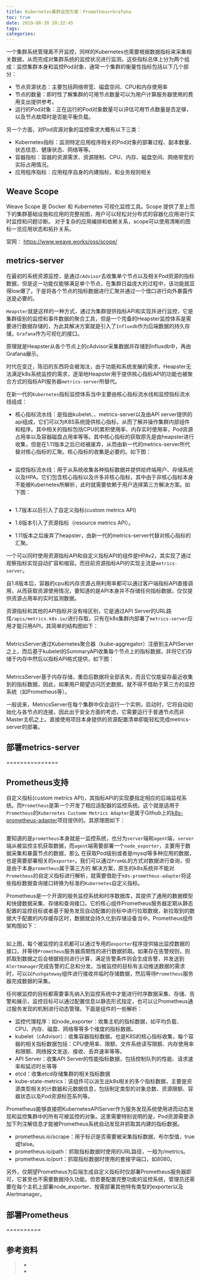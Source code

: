 ```yaml
---
title: Kubernetes集群监控方案：Prometheus+Grafana
toc: true
date: 2019-08-30 20:32:45
tags:
categories:
---
```




一个集群系统管理离不开监控，同样的Kubernetes也需要根据数据指标来采集相关数据，从而完成对集群系统的监控状况进行监测。这些指标总体上分为两个组成：监控集群本身和监控Pod对象，通常一个集群的衡量性指标包括以下几个部分：

- 节点资源状态：主要包括网络带宽、磁盘空间、CPU和内存使用率
- 节点的数量：即时性了解集群的可用节点数量可以为用户计算服务器使用的费用支出提供参考。
- 运行的Pod对象：正在运行的Pod对象数量可以评估可用节点数量是否足够，以及节点故障时是否能平衡负载。

另一个方面，对Pod资源对象的监控需求大概有以下三类：

- Kubernetes指标：监测特定应用程序相关的Pod对象的部署过程、副本数量、状态信息、健康状态、网络等等。
- 容器指标：容器的资源需求、资源限制、CPU、内存、磁盘空间、网络带宽的实际占用情况。
- 应用程序指标：应用程序自身的内建指标，和业务规则相关



## Weave Scope

Weave Scope 是 Docker 和 Kubernetes 可视化监控工具。Scope 
提供了至上而下的集群基础设施和应用的完整视图，用户可以轻松对分布式的容器化应用进行实时监控和问题诊断。 
对于复杂的应用编排和依赖关系，scope可以使用清晰的图标一览应用状态和拓扑关系。

官网： https://www.weave.works/oss/scope/





## metrics-server

在最初的系统资源监控，是通过`cAdvisor`去收集单个节点以及相关Pod资源的指标数据，但是这一功能仅能够满足单个节点，在集群日益庞大的过程中，该功能就显得low爆了。于是将各个节点的指标数据进行汇聚并通过一个借口进行向外暴露传送是必要的。

`Heapster`就是这样的一种方式，通过为集群提供指标API和实现并进行监控，它是集群级别的监控和事件数据的聚合工具，但是一个完备的Heapster监控体系是需要进行数据存储的，为此其解决方案就是引入了`Influxdb`作为后端数据的持久存储，`Grafana`作为可视化的接口。

原理就是Heapster从各个节点上的cAdvisor采集数据并存储到Influxdb中，再由Grafana展示。



时代在变迁，陈旧的东西将会被淘汰，由于功能和系统发展的需求，Heapster无法满足k8s系统监控的需求，逐渐地Heapster用于提供核心指标API的功能也被聚合方式的指标API服务器`metrics-server`所替代。

在新一代的`Kubernetes`指标监控体系当中主要由核心指标流水线和监控指标流水线组成：

- 核心指标流水线：是指由kubelet、、metrics-server以及由API  server提供的api组成，它们可以为K8S系统提供核心指标，从而了解并操作集群内部组件和程序。其中相关的指标包括CPU的累积使用率、内存实时使用率，Pod资源占用率以及容器磁盘占用率等等。其中核心指标的获取原先是由heapster进行收集，但是在1.11版本之后已经被废弃，从而由新一代的metrics-server所代替对核心指标的汇聚。核心指标的收集是必要的。如下图：

  ![]()

- 监控指标流水线：用于从系统收集各种指标数据并提供给终端用户、存储系统以及HPA。它们包含核心指标以及许多非核心指标，其中由于非核心指标本身不能被Kubernetes所解析，此时就需要依赖于用户选择第三方解决方案。如下图：

  ![]()



- 1.7版本以后引入了自定义指标(custom metrics API)
- 1.8版本引入了资源指标（resource metrics API）。
- 1.11版本之后废弃了heapster，由新一代的metrics-server代替对核心指标的汇聚。

一个可以同时使用资源指标API和自定义指标API的组件是HPAv2，其实现了通过观察指标实现自动扩容和缩容。而目前资源指标API的实现主流是`metrics-server`。

自1.8版本后，容器的cpu和内存资源占用利用率都可以通过客户端指标API直接调用，从而获取资源使用情况，要知道的是API本身并不存储任何指标数据，仅仅提供资源占用率的实时监测数据。

资源指标和其他的API指标并没有啥区别，它是通过API Server的URL路径`/apis/metrics.k8s.io/`进行存取，只有在k8s集群内部署了`metrics-server`应用才能只用API，其简单的结构图如下：

![]()

MetricsServer通过Kubernetes聚合器（kube-aggregator）注册到主APIServer之上，而后基于kubelet的SummaryAPI收集每个节点上的指标数据，并将它们存储于内存中然后以指标API格式提供，如下图：

![]()

MetricsServer基于内存存储，重启后数据将全部丢失，而且它仅能留存最近收集到的指标数据，因此，如果用户期望访问历史数据，就不得不借助于第三方的监控系统（如Prometheus等）。

一般说来，MetricsServer在每个集群中仅会运行一个实例，启动时，它将自动初始化与各节点的连接，因此出于安全方面的考虑，它需要运行于普通节点而非Master主机之上。直接使用项目本身提供的资源配置清单即能轻松完成metrics-server的部署。



## 部署metrics-server

===============



## Prometheus支持

自定义指标(custom metrics API)，其指标API的实现要指定相应的后端监视系统。而`Prometheus`是第一个开发了相应适配器的监控系统。这个就是适用于`Prometheus`的`Kubernetes Customm Metrics Adapter`是属于Github上的[k8s-prometheus-adapter](https://github.com/DirectXMan12/k8s-prometheus-adapter)项目提供的。其原理图如下：

![]()

要知道的是`prometheus`本身就是一监控系统，也分为`server`端和`agent`端，`server`端从被监控主机获取数据，而`agent`端需要部署一个`node_exporter`，主要用于数据采集和暴露节点的数据，那么 在获取Pod级别或者是mysql等多种应用的数据，也是需要部署相关的`exporter`。我们可以通过`PromQL`的方式对数据进行查询，但是由于本身`prometheus`属于第三方的 解决方案，原生的k8s系统并不能对`Prometheus`的自定义指标进行解析，就需要借助于`k8s-prometheus-adapter`将这些指标数据查询接口转换为标准的`Kubernetes`自定义指标。

Prometheus是一个开源的服务监控系统和时序数据库，其提供了通用的数据模型和快捷数据采集、存储和查询接口。它的核心组件Prometheus服务器定期从静态配置的监控目标或者基于服务发现自动配置的目标中进行拉取数据，新拉取到的数据大于配置的内存缓存区时，数据就会持久化到存储设备当中。Prometheus组件架构图如下：

![]()

如上图，每个被监控的主机都可以通过专用的`exporter`程序提供输出监控数据的接口，并等待`Prometheus`服务器周期性的进行数据抓取。如果存在告警规则，则抓取到数据之后会根据规则进行计算，满足告警条件则会生成告警，并发送到`Alertmanager`完成告警的汇总和分发。当被监控的目标有主动推送数据的需求时，可以以`Pushgateway`组件进行接收并临时存储数据，然后等待`Prometheus`服务器完成数据的采集。

任何被监控的目标都需要事先纳入到监控系统中才能进行时序数据采集、存储、告警和展示，监控目标可以通过配置信息以静态形式指定，也可以让Prometheus通过服务发现的机制进行动态管理。下面是组件的一些解析：

- 监控代理程序：如node_exporter：收集主机的指标数据，如平均负载、CPU、内存、磁盘、网络等等多个维度的指标数据。
- kubelet（cAdvisor）：收集容器指标数据，也是K8S的核心指标收集，每个容器的相关指标数据包括：CPU使用率、限额、文件系统读写限额、内存使用率和限额、网络报文发送、接收、丢弃速率等等。
- API Server：收集API Server的性能指标数据，包括控制队列的性能、请求速率和延迟时长等等
- etcd：收集etcd存储集群的相关指标数据
- kube-state-metrics：该组件可以派生出k8s相关的多个指标数据，主要是资源类型相关的计数器和元数据信息，包括制定类型的对象总数、资源限额、容器状态以及Pod资源标签系列等。

Prometheus能够直接把KubernetesAPIServer作为服务发现系统使用进而动态发现和监控集群中的所有可被监控的对象。这里需要特别说明的是，Pod资源需要添加下列注解信息才能被Prometheus系统自动发现并抓取其内建的指标数据。

- prometheus.io/scrape：用于标识是否需要被采集指标数据，布尔型值，true或false。
- prometheus.io/path：抓取指标数据时使用的URL路径，一般为/metrics。
- prometheus.io/port：抓取指标数据时使用的套接字端口，如8080。

另外，仅期望Prometheus为后端生成自定义指标时仅部署Prometheus服务器即可，它甚至也不需要数据持久功能。但若要配置完整功能的监控系统，管理员还需要在每个主机上部署node_exporter、按需部署其他特有类型的exporter以及Alertmanager。



## 部署Prometheus

==========

## 参考资料
> - []()
> - []()
